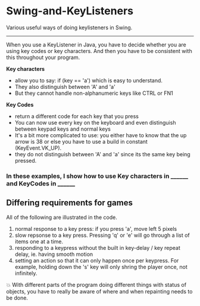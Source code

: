 # Swing-and-KeyListeners
Various useful ways of doing keylisteners in Swing.

------------

When you use a KeyListener in Java, you have to decide whether you are using
key codes or key characters. And then you have to 
be consistent with this throughout your program.

**Key characters**
* allow you to say: if (key == 'a') which is easy to understand.
* They also distinguish between 'A' and 'a'
* But they cannot handle non-alphanumeric keys like CTRL or FN1

**Key Codes**
* return a different code for each key that you press
* You can now use every key on the keyboard and even distinguish between
keypad keys and normal keys
* It's a bit more complicated to use: you either have to know that the up arrow is 38
or else you have to use a build in constant (KeyEvent.VK_UP).
* they do not distinguish between 'A' and 'a' since its the same key being pressed.

### In these examples, I show how to use Key characters in ______ and KeyCodes in ______


## Differing requirements for games
All of the following are illustrated in the code.

1. normal response to a key press:  if you press 'a', move left 5 pixels
2. slow repsonse to a key press. Pressing 'q' or 'e' will go through a list of items one at a time.
2. responding to a keypress without the built in key-delay / key repeat delay, ie. having smooth motion
3. setting an action so that it can only happen once per keypress. For example, holding down the 's' key will only shring the player once, not infinitely.

:boom: With different parts of the program doing different things with status of objects, you have to really be aware of where and when repainting needs to be done.
